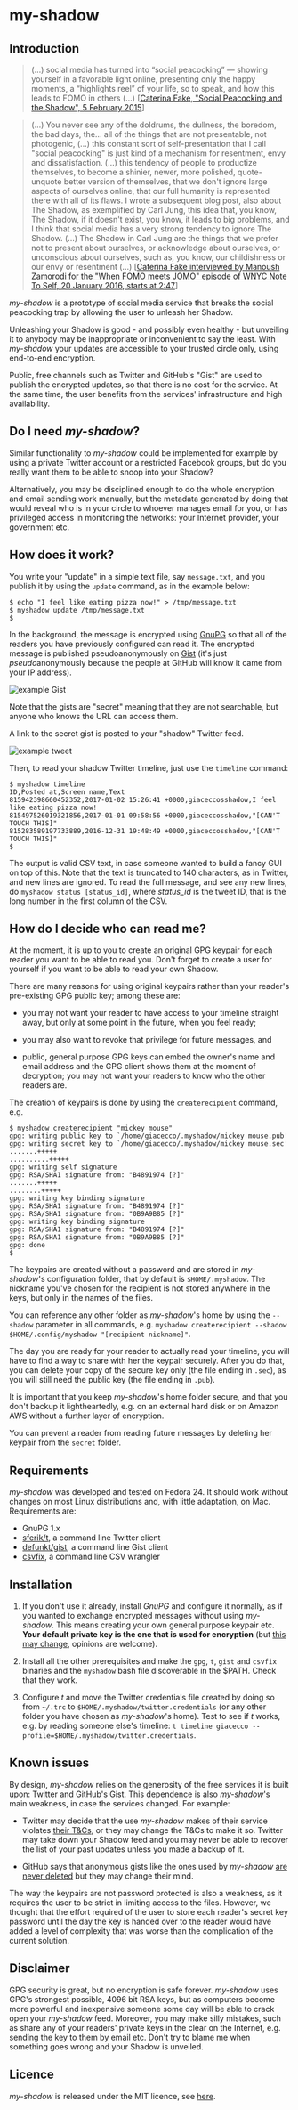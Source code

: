 my-shadow
=========

## Introduction

> (...) social media has turned into “social peacocking” — showing yourself in a favorable light online, presenting only the happy moments, a “highlights reel” of your life, so to speak, and how this leads to FOMO in others (...) [[Caterina Fake, "Social Peacocking and the Shadow", 5 February 2015](https://caterina.net/2015/02/05/social-peacocking-and-the-shadow/)]

> (...) You never see any of the doldrums, the dullness, the boredom, the bad days, the... all of the things that are not presentable, not photogenic, (...) this constant sort of self-presentation that I call "social peacocking" is just kind of a mechanism for resentment, envy and dissatisfaction. (...) this tendency of people to productize themselves, to become a shinier, newer, more polished, quote-unquote better version of themselves, that we don't ignore large aspects of ourselves online, that our full humanity is represented there with all of its flaws. I wrote a subsequent blog post, also about The Shadow, as exemplified by Carl Jung, this idea that, you know, The Shadow, if it doesn't exist, you know, it leads to big problems, and I think that social media has a very strong tendency to ignore The Shadow. (...) The Shadow in Carl Jung are the things that we prefer not to present about ourselves, or acknowledge about ourselves, or unconscious about ourselves, such as, you know, our childishness or our envy or resentment (...) [[Caterina Fake interviewed by Manoush Zamorodi for the "When FOMO meets JOMO" episode of WNYC Note To Self, 20 January 2016, starts at 2:47](https://www.wnyc.org/story/fomo-jomo/)]

*my-shadow* is a prototype of social media service that breaks the social peacocking trap by allowing the user to unleash her Shadow.

Unleashing your Shadow is good - and possibly even healthy - but unveiling it to anybody may be inappropriate or inconvenient to say the least. With *my-shadow* your updates are accessible to your trusted circle only, using end-to-end encryption.

Public, free channels such as Twitter and GitHub's "Gist" are used to publish the encrypted updates, so that there is no cost for the service. At the same time, the user benefits from the services' infrastructure and high availability.

## Do I need *my-shadow*?

Similar functionality to *my-shadow* could be implemented for example by using a private Twitter account or a restricted Facebook groups, but do you really want them to be able to snoop into your Shadow?

Alternatively, you may be disciplined enough to do the whole encryption and email sending work manually, but the metadata generated by doing that would reveal who is in your circle to whoever manages email for you, or has privileged access in monitoring the networks: your Internet provider, your government etc.

## How does it work?

You write your "update" in a simple text file, say ```message.txt```, and you publish it by using the ```update``` command, as in the example below:

```
$ echo "I feel like eating pizza now!" > /tmp/message.txt
$ myshadow update /tmp/message.txt
$
```

In the background, the message is encrypted using [GnuPG](https://www.gnupg.org/) so that all of the readers you have previously configured can read it. The encrypted message is published pseudoanonymously on [Gist](https://gist.github.com/) (it's just *pseudo*anonymously because the people at GitHub will know it came from your IP address).

![example Gist](extras/doc/example-gist.png "Example Gist")

Note that the gists are "secret" meaning that they are not searchable, but anyone who knows the URL can access them.

A link to the secret gist is posted to your "shadow" Twitter feed.

![example tweet](extras/doc/example-tweet.png "Example tweet")

Then, to read your shadow Twitter timeline, just use the ```timeline``` command:

```
$ myshadow timeline
ID,Posted at,Screen name,Text
815942398660452352,2017-01-02 15:26:41 +0000,giaceccosshadow,I feel like eating pizza now!
815497526019321856,2017-01-01 09:58:56 +0000,giaceccosshadow,"[CAN'T TOUCH THIS]"
815283589197733889,2016-12-31 19:48:49 +0000,giaceccosshadow,"[CAN'T TOUCH THIS]"
$
```

The output is valid CSV text, in case someone wanted to build a fancy GUI on top of this. Note that the text is truncated to 140 characters, as in Twitter, and new lines are ignored. To read the full message, and see any new lines, do ```myshadow status [status_id]```, where *status_id* is the tweet ID, that is the long number in the first column of the CSV.

## How do I decide who can read me?

At the moment, it is up to you to create an original GPG keypair for each reader you want to be able to read you. Don't forget to create a user for yourself if you want to be able to read your own Shadow.

There are many reasons for using original keypairs rather than your reader's pre-existing GPG public key; among these are:

- you may not want your reader to have access to your timeline straight away, but only at some point in the future, when you feel ready;

- you may also want to revoke that privilege for future messages, and  

- public, general purpose GPG keys can embed the owner's name and email address and the GPG client shows them at the moment of decryption; you may not want your readers to know who the other readers are.

The creation of keypairs is done by using the ```createrecipient``` command, e.g.

```
$ myshadow createrecipient "mickey mouse"
gpg: writing public key to `/home/giacecco/.myshadow/mickey mouse.pub'
gpg: writing secret key to `/home/giacecco/.myshadow/mickey mouse.sec'
.......+++++
..........+++++
gpg: writing self signature
gpg: RSA/SHA1 signature from: "B4891974 [?]"
.......+++++
........+++++
gpg: writing key binding signature
gpg: RSA/SHA1 signature from: "B4891974 [?]"
gpg: RSA/SHA1 signature from: "0B9A9B85 [?]"
gpg: writing key binding signature
gpg: RSA/SHA1 signature from: "B4891974 [?]"
gpg: RSA/SHA1 signature from: "0B9A9B85 [?]"
gpg: done
$
```

The keypairs are created without a password and are stored in *my-shadow*'s configuration folder, that by default is ```$HOME/.myshadow```. The nickname you've chosen for the recipient is not stored anywhere in the keys, but only in the names of the files.

You can reference any other folder as *my-shadow*'s home by using the ```--shadow``` parameter in all commands, e.g. ```myshadow createrecipient --shadow $HOME/.config/myshadow "[recipient nickname]"```.

The day you are ready for your reader to actually read your timeline, you will have to find a way to share with her the keypair securely. After you do that, you can delete your copy of the secure key only (the file ending in ```.sec```), as you will still need the public key (the file ending in ```.pub```).

It is important that you keep *my-shadow*'s home folder secure, and that you don't backup it lightheartedly, e.g. on an external hard disk or on Amazon AWS without a further layer of encryption.

You can prevent a reader from reading future messages by deleting her keypair from the ```secret``` folder.

## Requirements
*my-shadow* was developed and tested on Fedora 24. It should work without changes on most Linux distributions and, with little adaptation, on Mac. Requirements are:

- GnuPG 1.x
- [sferik/t](https://github.com/sferik/t), a command line Twitter client
- [defunkt/gist](https://github.com/defunkt/gist), a command line Gist client
- [csvfix](http://neilb.bitbucket.org/csvfix/), a command line CSV wrangler

## Installation

1. If you don't use it already, install *GnuPG* and configure it normally, as if you wanted to exchange encrypted messages without using *my-shadow*. This means creating your own general purpose keypair etc. **Your default private key is the one that is used for encryption** (but [this may change](https://github.com/Digital-Contraptions-Imaginarium/my-shadow/issues/6), opinions are welcome).

2. Install all the other prerequisites and make the ```gpg```, ```t```, ```gist``` and ```csvfix``` binaries and the ```myshadow``` bash file discoverable in the $PATH. Check that they work.

3. Configure *t* and move the Twitter credentials file created by doing so from ```~/.trc``` to ```$HOME/.myshadow/twitter.credentials``` (or any other folder you have chosen as *my-shadow*'s home). Test to see if *t* works, e.g. by reading someone else's timeline: ```t timeline giacecco --profile=$HOME/.myshadow/twitter.credentials```.

## Known issues

By design, *my-shadow* relies on the generosity of the free services it is built upon: Twitter and GitHub's Gist. This dependence is also *my-shadow*'s main weakness, in case the services changed. For example:

- Twitter may decide that the use *my-shadow* makes of their service violates [their T&Cs](https://twitter.com/tos), or they may change the T&Cs to make it so. Twitter may take down your Shadow feed and you may never be able to recover the list of your past updates unless you made a backup of it.

- GitHub says that anonymous gists like the ones used by *my-shadow* [are never deleted](https://help.github.com/articles/creating-gists/#creating-an-anonymous-gist) but they may change their mind.

The way the keypairs are not password protected is also a weakness, as it requires the user to be strict in limiting access to the files. However, we thought that the effort required of the user to store each reader's secret key password until the day the key is handed over to the reader would have added a level of complexity that was worse than the complication of the current solution.

## Disclaimer

GPG security is great, but no encryption is safe forever. *my-shadow* uses GPG's strongest possible, 4096 bit RSA keys, but as computers become more powerful and inexpensive someone some day will be able to crack open your *my-shadow* feed. Moreover, you may make silly mistakes, such as share any of your readers' private keys in the clear on the Internet, e.g. sending the key to them by email etc. Don't try to blame me when something goes wrong and your Shadow is unveiled.

## Licence
*my-shadow* is released under the MIT licence, see [here](LICENSE).
